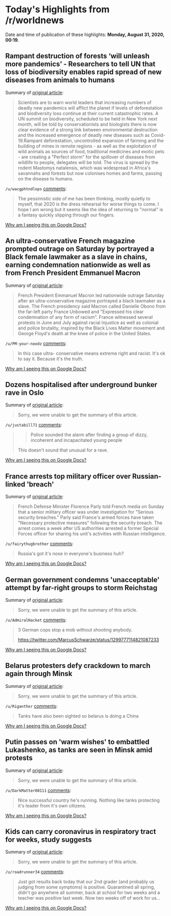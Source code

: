 # Today's Highlights from /r/worldnews

Date and time of publication of these highlights: **Monday, August 31, 2020, 00:19**.

## Rampant destruction of forests ‘will unleash more pandemics’ - Researchers to tell UN that loss of biodiversity enables rapid spread of new diseases from animals to humans

Summary of [original article](https://www.theguardian.com/environment/2020/aug/30/rampant-destruction-of-forests-will-unleash-more-pandemics):

> Scientists are to warn world leaders that increasing numbers of deadly new pandemics will afflict the planet if levels of deforestation and biodiversity loss continue at their current catastrophic rates. A UN summit on biodiversity, scheduled to be held in New York next month, will be told by conservationists and biologists there is now clear evidence of a strong link between environmental destruction and the increased emergence of deadly new diseases such as Covid-19.Rampant deforestation, uncontrolled expansion of farming and the building of mines in remote regions - as well as the exploitation of wild animals as sources of food, traditional medicines and exotic pets - are creating a "Perfect storm" for the spillover of diseases from wildlife to people, delegates will be told. The virus is spread by the rodent Mastomys natalensis, which was widespread in Africa's savannahs and forests but now colonises homes and farms, passing on the disease to humans.

`/u/wacgphtndlops` [comments](https://www.reddit.com/r/worldnews/comments/ijfbcn/rampant_destruction_of_forests_will_unleash_more/):

> The pessimistic side of me has been thinking, mostly quietly to myself, that 2020 is the dress rehearsal for worse things to come. I hope I am wrong but it seems like the idea of returning to "normal" is a fantasy quickly slipping through our fingers.

[Why am I seeing this on Google Docs?](https://docs.google.com/document/d/1Dc6We63vOXIZsc0op-Bt4abqkYjXzOigalQqFxmvvbM/edit?usp=sharing)

## An ultra-conservative French magazine prompted outrage on Saturday by portrayed a Black female lawmaker as a slave in chains, earning condemnation nationwide as well as from French President Emmanuel Macron

Summary of [original article](https://www.france24.com/en/20200830-outrage-in-france-after-magazine-depicts-black-mp-as-a-slave):

> French President Emmanuel Macron led nationwide outrage Saturday after an ultra-conservative magazine portrayed a black lawmaker as a slave. The French presidency said Macron called Danielle Obono from the far-left party France Unbowed and "Expressed his clear condemnation of any form of racism". France witnessed several protests in June and July against racial injustice as well as colonial and police brutality, inspired by the Black Lives Matter movement and George Floyd's death at the knee of police in the United States.

`/u/PM-your-noodz` [comments](https://www.reddit.com/r/worldnews/comments/ijmim7/an_ultraconservative_french_magazine_prompted/):

> In this case ultra- conservative means extreme right and racist. It's ok to say it. Because it's the truth.

[Why am I seeing this on Google Docs?](https://docs.google.com/document/d/1Dc6We63vOXIZsc0op-Bt4abqkYjXzOigalQqFxmvvbM/edit?usp=sharing)

## Dozens hospitalised after underground bunker rave in Oslo

Summary of [original article](https://m.dw.com/en/norway-dozens-hospitalized-after-underground-bunker-party/a-54761996):

> Sorry, we were unable to get the summary of this article.

`/u/justabill71` [comments](https://www.reddit.com/r/worldnews/comments/ijo6pr/dozens_hospitalised_after_underground_bunker_rave/):

> >Police sounded the alarm after finding a group of dizzy, incoherent and incapacitated young people     
> 
> This doesn't sound that unusual for a rave.

[Why am I seeing this on Google Docs?](https://docs.google.com/document/d/1Dc6We63vOXIZsc0op-Bt4abqkYjXzOigalQqFxmvvbM/edit?usp=sharing)

## France arrests top military officer over Russian-linked 'breach'

Summary of [original article](https://www.dw.com/en/france-arrests-top-military-officer-over-russian-linked-breach/a-54760763):

> French Defense Minister Florence Parly told French media on Sunday that a senior military officer was under investigation for "Serious security breaches." Parly said France's armed forces have taken "Necessary protective measures" following the security breach. The arrest comes a week after US authorities arrested a former Special Forces officer for sharing his unit's activities with Russian intelligence.

`/u/fairythugbrother` [comments](https://www.reddit.com/r/worldnews/comments/ijd97y/france_arrests_top_military_officer_over/):

> Russia's got it's nose in everyone's business huh?

[Why am I seeing this on Google Docs?](https://docs.google.com/document/d/1Dc6We63vOXIZsc0op-Bt4abqkYjXzOigalQqFxmvvbM/edit?usp=sharing)

## German government condemns 'unacceptable' attempt by far-right groups to storm Reichstag

Summary of [original article](https://www.thejournal.ie/berlin-reichstag-storm-coronavirus-arrests-5190263-Aug2020/):

> Sorry, we were unable to get the summary of this article.

`/u/AdmiralHacket` [comments](https://www.reddit.com/r/worldnews/comments/ijd1g6/german_government_condemns_unacceptable_attempt/):

> 3 German cops stop a mob without shooting anybody.
> 
> https://twitter.com/MarcusSchwarze/status/1299777114821087233

[Why am I seeing this on Google Docs?](https://docs.google.com/document/d/1Dc6We63vOXIZsc0op-Bt4abqkYjXzOigalQqFxmvvbM/edit?usp=sharing)

## Belarus protesters defy crackdown to march again through Minsk

Summary of [original article](https://www.theguardian.com/world/2020/aug/30/belarus-protesters-defy-crackdown-to-march-through-minsk-lukashenko):

> Sorry, we were unable to get the summary of this article.

`/u/Riganthor` [comments](https://www.reddit.com/r/worldnews/comments/ijd9ld/belarus_protesters_defy_crackdown_to_march_again/):

> Tanks have also been sighted so belarus is doing a China

[Why am I seeing this on Google Docs?](https://docs.google.com/document/d/1Dc6We63vOXIZsc0op-Bt4abqkYjXzOigalQqFxmvvbM/edit?usp=sharing)

## Putin passes on 'warm wishes' to embattled Lukashenko, as tanks are seen in Minsk amid protests

Summary of [original article](https://www.cnn.com/2020/08/30/europe/lukashenko-protests-belarus-intl/index.html):

> Sorry, we were unable to get the summary of this article.

`/u/DarkMatter00111` [comments](https://www.reddit.com/r/worldnews/comments/ijfx9f/putin_passes_on_warm_wishes_to_embattled/):

> Nice successful country he's running. Nothing like tanks protecting it's leader from it's own citizens.

[Why am I seeing this on Google Docs?](https://docs.google.com/document/d/1Dc6We63vOXIZsc0op-Bt4abqkYjXzOigalQqFxmvvbM/edit?usp=sharing)

## Kids can carry coronavirus in respiratory tract for weeks, study suggests

Summary of [original article](https://www.cnn.com/2020/08/28/health/kids-covid-19-nose-throat-wellness/index.html):

> Sorry, we were unable to get the summary of this article.

`/u/roadrunner34` [comments](https://www.reddit.com/r/worldnews/comments/ijbano/kids_can_carry_coronavirus_in_respiratory_tract/):

> Just got results back today that our 2nd grader (and probably us judging from some symptoms) is positive.  Quarantined all spring, didn't go anywhere all summer, back at school for two weeks and a teacher was positive last week.  Now two weeks off of work for us...

[Why am I seeing this on Google Docs?](https://docs.google.com/document/d/1Dc6We63vOXIZsc0op-Bt4abqkYjXzOigalQqFxmvvbM/edit?usp=sharing)

